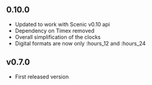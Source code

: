 ## 0.10.0

* Updated to work with Scenic v0.10 api
* Dependency on Timex removed
* Overall simplification of the clocks
* Digital formats are now only :hours_12 and :hours_24


## v0.7.0

* First released version
